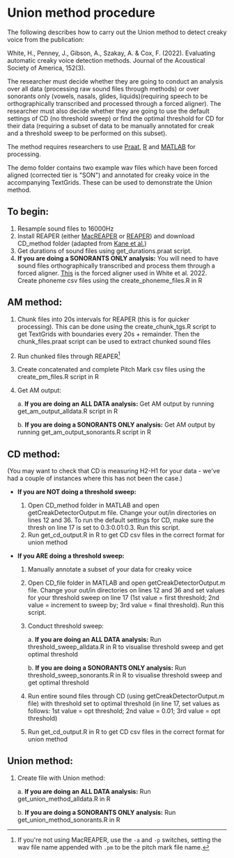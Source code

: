 # Union method procedure
The following describes how to carry out the Union method to detect creaky voice from the publication: 

White, H., Penney, J., Gibson, A., Szakay, A. & Cox, F. (2022). Evaluating automatic creaky voice detection methods. 
    Journal of the Acoustical Society of America, 152(3).
    
The researcher must decide whether they are going to conduct an analysis over all data (processing raw sound files through methods) or over sonorants only
(vowels, nasals, glides, liquids)(requiring speech to be orthographically transcribed and processed through a forced aligner).
The researcher must also decide whether they are going to use the default settings of CD (no threshold sweep) or find the optimal threshold for CD for 
their data (requiring a subset of data to be manually annotated for creak and a threshold sweep to be performed on this subset).

The method requires researchers to use [Praat](https://www.fon.hum.uva.nl/praat/), [R](https://www.R-project.org/) and [MATLAB](https://au.mathworks.com/products/matlab.html) for processing.

The demo folder contains two example wav files which have been forced aligned (corrected tier is "SON") and annotated for creaky voice in the accompanying TextGrids. These can be used to demonstrate the Union method.

## To begin:
1. Resample sound files to 16000Hz
2. Install REAPER (either [MacREAPER](https://kjdallaston.com/projects/) or [REAPER](https://github.com/google/REAPER/)) and download CD_method folder (adapted from [Kane et al.](https://github.com/jckane/Voice_Analysis_Toolkit/))
3. Get durations of sound files using get_durations.praat script.
4. **If you are doing a SONORANTS ONLY analysis:** You will need to have sound files orthographically transcribed and process them through a forced aligner. [This](https://clarin.phonetik.uni-muenchen.de/BASWebServices/interface/Pipeline) is the forced aligner used in White et al. 2022. Create phoneme csv files using the create_phoneme_files.R in R

## AM method:
1. Chunk files into 20s intervals for REAPER (this is for quicker processing). This can be done using the create_chunk_tgs.R script to get TextGrids with boundaries every 20s + remainder. Then the chunk_files.praat script can be used to extract chunked sound files
2. Run chunked files through REAPER[^1]
3. Create concatenated and complete Pitch Mark csv files using the create_pm_files.R script in R
4. Get AM output:

    a. **If you are doing an ALL DATA analysis:** Get AM output by running get_am_output_alldata.R script in R
   
    b. **If you are doing a SONORANTS ONLY analysis:** Get AM output by running get_am_output_sonorants.R script in R

[^1]: If you're not using MacREAPER[^2], use the `-a` and `-p` switches, setting the wav file name appended with `.pm` to be the pitch mark file name.
[^2]: These scripts assume the MacREAPER output format, which has a slightly different header from the REAPER output format. If you're using REAPER, you must convert the header of all .pm files, which you can so with the following shell command
`sed -i.bak '{ /EST_Header_End/,$!d ; s/EST_Header_End/time voicing f0/ }' *.pm`

## CD method:
(You may want to check that CD is measuring H2-H1 for your data - we've had a couple of instances where this has not been the case.)
- **If you are NOT doing a threshold sweep:**

    1. Open CD_method folder in MATLAB and open getCreakDetectorOutput.m file. Change your out/in directories on lines 12 and 36. To run the default settings for CD, make sure the thresh on line 17 is set to 0.3:0.01:0.3. Run this script.
    2. Run get_cd_output.R in R to get CD csv files in the correct format for union method

- **If you ARE doing a threshold sweep:**

    1. Manually annotate a subset of your data for creaky voice
    2. Open CD_file folder in MATLAB and open getCreakDetectorOutput.m file. Change your out/in directories on lines 12 and 36 and set values for your threshold sweep on line 17 (1st value = first threshold; 2nd value = increment to sweep by; 3rd value = final threshold). Run this script.
    3. Conduct threshold sweep:
   
        a. **If you are doing an ALL DATA analysis:** Run threshold_sweep_alldata.R in R to visualise threshold sweep and get optimal threshold
      
        b. **If you are doing a SONORANTS ONLY analysis:** Run threshold_sweep_sonorants.R in R to visualise threshold sweep and get optimal threshold
   
    4. Run entire sound files through CD (using getCreakDetectorOutput.m file) with threshold set to optimal threshold (in line 17, set values as follows: 1st value = opt threshold; 2nd value = 0.01; 3rd value = opt threshold)
    5. Run get_cd_output.R in R to get CD csv files in the correct format for union method

## Union method:
1. Create file with Union method:

    a. **If you are doing an ALL DATA analysis:** Run get_union_method_alldata.R in R
   
    b. **If you are doing a SONORANTS ONLY analysis:** Run get_union_method_sonorants.R in R

